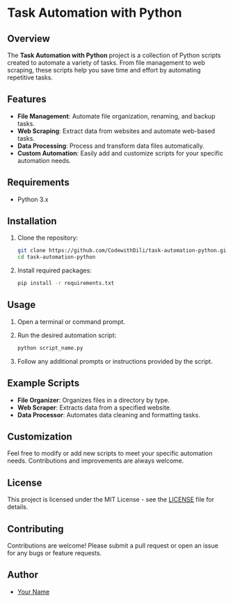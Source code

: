# Task Automation with Python

## Overview
The **Task Automation with Python** project is a collection of Python scripts created to automate a variety of tasks. From file management to web scraping, these scripts help you save time and effort by automating repetitive tasks.

## Features
- **File Management**: Automate file organization, renaming, and backup tasks.
- **Web Scraping**: Extract data from websites and automate web-based tasks.
- **Data Processing**: Process and transform data files automatically.
- **Custom Automation**: Easily add and customize scripts for your specific automation needs.

## Requirements
- Python 3.x

## Installation
1. Clone the repository:
    ```bash
    git clone https://github.com/CodewithDili/task-automation-python.git
    cd task-automation-python
    ```

2. Install required packages:
    ```bash
    pip install -r requirements.txt
    ```

## Usage
1. Open a terminal or command prompt.

2. Run the desired automation script:
    ```bash
    python script_name.py
    ```

3. Follow any additional prompts or instructions provided by the script.

## Example Scripts
- **File Organizer**: Organizes files in a directory by type.
- **Web Scraper**: Extracts data from a specified website.
- **Data Processor**: Automates data cleaning and formatting tasks.

## Customization
Feel free to modify or add new scripts to meet your specific automation needs. Contributions and improvements are always welcome.

## License
This project is licensed under the MIT License - see the [LICENSE](LICENSE) file for details.

## Contributing
Contributions are welcome! Please submit a pull request or open an issue for any bugs or feature requests.

## Author
- [Your Name](https://github.com/CodewithDili)

